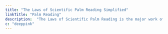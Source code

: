 ```yaml
---
title: "The Laws of Scientific Palm Reading Simplified"
linkTitle: "Palm Reading"
description:  "The Laws of Scientific Palm Reading is the major work of William G Benham"
c: "deeppink"
---
```

